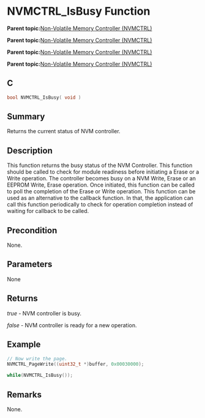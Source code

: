 # NVMCTRL\_IsBusy Function

**Parent topic:**[Non-Volatile Memory Controller \(NVMCTRL\)](GUID-A30BB89B-1FD8-4F1A-B3AC-83992F5EFDFF.md)

**Parent topic:**[Non-Volatile Memory Controller \(NVMCTRL\)](GUID-A1BD9B9F-8E63-4DD7-A61E-93F9BAF07A6E.md)

**Parent topic:**[Non-Volatile Memory Controller \(NVMCTRL\)](GUID-66187F2C-08F3-4218-B768-FD2C65ECCC20.md)

**Parent topic:**[Non-Volatile Memory Controller \(NVMCTRL\)](GUID-BDDBCD3E-039E-4AB8-86D1-04EEA8A6AE67.md)

## C

```c
bool NVMCTRL_IsBusy( void )
```

## Summary

Returns the current status of NVM controller.

## Description

This function returns the busy status of the NVM Controller. This function should be called to check for module readiness before initiating a Erase or a Write operation. The controller becomes busy on a NVM Write, Erase or an EEPROM Write, Erase operation. Once initiated, this function can be called to poll the completion of the Erase or Write operation. This function can be used as an alternative to the callback function. In that, the application can call this function periodically to check for operation completion instead of waiting for callback to be called.

## Precondition

None.

## Parameters

None

## Returns

*true* - NVM controller is busy.

*false* - NVM controller is ready for a new operation.

## Example

```c
// Now write the page.
NVMCTRL_PageWrite((uint32_t *)buffer, 0x00030000);

while(NVMCTRL_IsBusy());

```

## Remarks

None.

